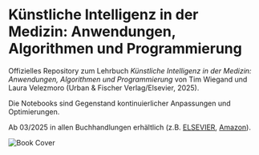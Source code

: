 # Künstliche Intelligenz in der Medizin: Anwendungen, Algorithmen und Programmierung

Offizielles Repository zum Lehrbuch *Künstliche Intelligenz in der Medizin: Anwendungen, Algorithmen und Programmierung* von Tim Wiegand und Laura Velezmoro (Urban & Fischer Verlag/Elsevier, 2025).

Die Notebooks sind Gegenstand kontinuierlicher Anpassungen und Optimierungen.

Ab 03/2025 in allen Buchhandlungen erhältlich (z.B. [ELSEVIER](https://shop.elsevier.de/kuenstliche-intelligenz-in-der-medizin-anwendungen-algorithmen-und-programmierung-9783437412080.html), [Amazon](https://www.amazon.de/K%C3%BCnstliche-Intelligenz-Medizin-Anwendungen-Programmierung/dp/3437412086/?_encoding=UTF8&pd_rd_w=GCgjB&content-id=amzn1.sym.16038c01-cfea-4f09-a119-c9f8c051c46c%3Aamzn1.symc.fc11ad14-99c1-406b-aa77-051d0ba1aade&pf_rd_p=16038c01-cfea-4f09-a119-c9f8c051c46c&pf_rd_r=B73H13DTNP3JDMZ0J1Y7&pd_rd_wg=41Vyn&pd_rd_r=d9b3f95f-c674-4a77-9d16-8a6279b7b65b&ref_=pd_hp_d_atf_ci_mcx_mr_ca_hp_atf_d)).

![Book Cover](https://m.media-amazon.com/images/I/510JkwfutUL._SY385_.jpg)
